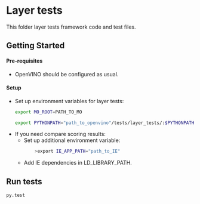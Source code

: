 # Layer tests

This folder layer tests framework code and test files.

## Getting Started

#### Pre-requisites

* OpenVINO should be configured as usual.

#### Setup

* Set up environment variables for layer tests:
    ```bash
    export MO_ROOT=PATH_TO_MO
    ```
    ```bash
    export PYTHONPATH="path_to_openvino"/tests/layer_tests/:$PYTHONPATH
    ```
* If you need compare scoring results:
    * Set up additional environment variable:
        ```bash
            >export IE_APP_PATH="path_to_IE"
        ```
    * Add IE dependencies in LD_LIBRARY_PATH.

## Run tests
```bash
py.test
```
